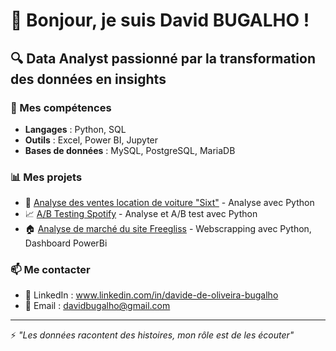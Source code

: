 # 👋 Bonjour, je suis David BUGALHO !

## 🔍 Data Analyst passionné par la transformation des données en insights

### 💼 Mes compétences
- **Langages** : Python, SQL
- **Outils** : Excel, Power BI, Jupyter
- **Bases de données** : MySQL, PostgreSQL, MariaDB

### 📊 Mes projets
- 🏪 [Analyse des ventes location de voiture "Sixt"](https://github.com/davidedeoliveirabugalho-hub/Analyse_de_marche_SIXT) - Analyse avec Python
- 📈 [A/B Testing Spotify](lien-vers-repo) - Analyse et A/B test avec Python
- 🏠 [Analyse de marché du site Freegliss](lien-vers-repo) - Webscrapping avec Python, Dashboard PowerBi

### 📫 Me contacter
- 💼 LinkedIn : www.linkedin.com/in/davide-de-oliveira-bugalho
- 📧 Email : davidbugalho@gmail.com

---
⚡ *"Les données racontent des histoires, mon rôle est de les écouter"*
